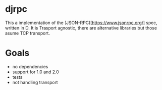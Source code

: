 # djrpc

This a implementation of the (JSON-RPC)[https://www.jsonrpc.org/] spec, written in D.
It is Trasport agnostic, there are alternative libraries but those asume TCP transport.

# Goals
- no dependencies
- support for 1.0 and 2.0
- tests
- not handling transport
